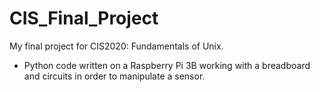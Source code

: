 # CIS_Final_Project
My final project for CIS2020: Fundamentals of Unix.

- Python code written on a Raspberry Pi 3B working with a breadboard and circuits in order to manipulate a sensor.

